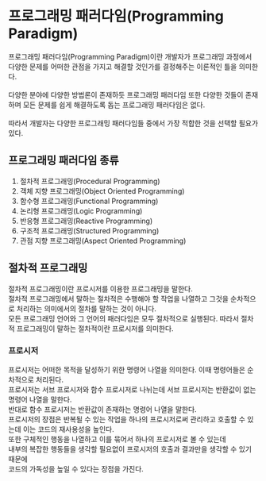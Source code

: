 # 프로그래밍 패러다임(Programming Paradigm)
프로그래밍 패러다임(Programming Paradigm)이란 개발자가 프로그래밍 과정에서 다양한 문제를 어떠한 관점을 가지고 해결할 것인가를 결정해주는 이론적인 틀을 의미한다. <br/><br/>
다양한 분야에 다양한 방법론이 존재하듯 프로그래밍 패러다임 또한 다양한 것들이 존재하며 모든 문제를 쉽게 해결하도록 돕는 프로그래밍 패러다임은 없다.<br/><br/>
따라서 개발자는 다양한 프로그래밍 패러다임들 중에서 가장 적합한 것을 선택할 필요가 있다.
## 프로그래밍 패러다임 종류
1. 절차적 프로그래밍(Procedural Programming)
2. 객체 지향 프로그래밍(Object Oriented Programming)
3. 함수형 프로그래밍(Functional Programming)
4. 논리형 프로그래밍(Logic Programming)
5. 반응형 프로그래밍(Reactive Programming)
5. 구조적 프로그래밍(Structured Programming)
6. 관점 지향 프로그래밍(Aspect Oriented Programming)
## 절차적 프로그래밍
절차적 프로그래밍이란 프로시저를 이용한 프로그래밍을 말한다.<br/>
절차적 프로그래밍에서 말하는 절차적은 수행해야 할 작업을 나열하고 그것을 순차적으로 처리하는 의미에서의 절차를 말하는 것이 아니다.<br/>
모든 프로그래밍 언어와 그 언어의 패러다임은 모두 절차적으로 실행된다. 따라서 절차적 프로그래밍이 말하는 절차적이란 프로시저를 의미한다.<br/>
### 프로시저
프로시저는 어떠한 목적을 달성하기 위한 명령어 나열을 의미한다. 이때 명령어들은 순차적으로 처리된다.<br/>
프로시저는 서브 프로시저와 함수 프로시저로 나뉘는데 서브 프로시저는 반환값이 없는 명령어 나열을 말한다.<br/>
반대로 함수 프로시저는 반환값이 존재하는 명령어 나열을 말한다.<br/>
프로시저의 장점은 반복될 수 있는 작업을 하나의 프로시저로써 관리하고 호출할 수 있는데 이는 코드의 재사용성을 높인다.<br/>
또한 구체적인 행동을 나열하고 이를 묶어서 하나의 프로시저로 볼 수 있는데<br/>
내부의 복잡한 행동들을 생각할 필요없이 프로시저의 호출과 결과만을 생각할 수 있기 때문에<br/>
코드의 가독성을 높일 수 있다는 장점을 가진다.